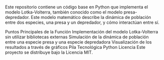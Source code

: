 Este repositorio contiene un código base en Python que implementa el modelo Lotka-Volterra, también conocido como el modelo presa-depredador. Este modelo matemático describe la dinámica de población entre dos especies, una presa y un depredador, y cómo interactúan entre sí.

Puntos Principales de la Función
Implementación del modelo Lotka-Volterra sin utilizar bibliotecas externas
Simulación de la dinámica de población entre una especie presa y una especie depredadora
Visualización de los resultados a través de gráficos
Pila Tecnológica
Python
Licencia
Este proyecto se distribuye bajo la Licencia MIT.
